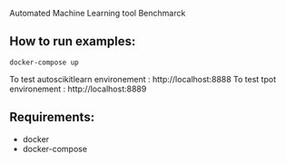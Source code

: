 Automated Machine Learning tool Benchmarck



How to run examples: 
--------------------

	docker-compose up 


To test autoscikitlearn environement : http://localhost:8888
To test tpot environement : http://localhost:8889


Requirements:
-------------

- docker 
- docker-compose 

